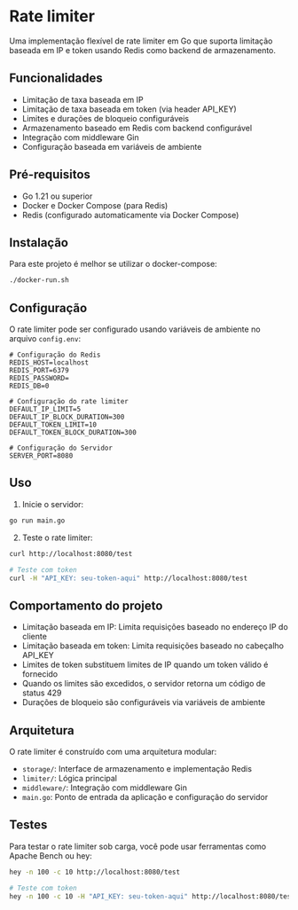 # Rate limiter

Uma implementação flexível de rate limiter em Go que suporta limitação baseada em IP e token usando Redis como backend de armazenamento.

## Funcionalidades

- Limitação de taxa baseada em IP
- Limitação de taxa baseada em token (via header API_KEY)
- Limites e durações de bloqueio configuráveis
- Armazenamento baseado em Redis com backend configurável
- Integração com middleware Gin
- Configuração baseada em variáveis de ambiente

## Pré-requisitos

- Go 1.21 ou superior
- Docker e Docker Compose (para Redis)
- Redis (configurado automaticamente via Docker Compose)

## Instalação

Para este projeto é melhor se utilizar o docker-compose:

```bash
./docker-run.sh
```

## Configuração

O rate limiter pode ser configurado usando variáveis de ambiente no arquivo `config.env`:

```env
# Configuração do Redis
REDIS_HOST=localhost
REDIS_PORT=6379
REDIS_PASSWORD=
REDIS_DB=0

# Configuração do rate limiter
DEFAULT_IP_LIMIT=5
DEFAULT_IP_BLOCK_DURATION=300
DEFAULT_TOKEN_LIMIT=10
DEFAULT_TOKEN_BLOCK_DURATION=300

# Configuração do Servidor
SERVER_PORT=8080
```

## Uso

1. Inicie o servidor:
```bash
go run main.go
```

2. Teste o rate limiter:
```bash
curl http://localhost:8080/test

# Teste com token
curl -H "API_KEY: seu-token-aqui" http://localhost:8080/test
```

## Comportamento do projeto

- Limitação baseada em IP: Limita requisições baseado no endereço IP do cliente
- Limitação baseada em token: Limita requisições baseado no cabeçalho API_KEY
- Limites de token substituem limites de IP quando um token válido é fornecido
- Quando os limites são excedidos, o servidor retorna um código de status 429
- Durações de bloqueio são configuráveis via variáveis de ambiente

## Arquitetura

O rate limiter é construído com uma arquitetura modular:

- `storage/`: Interface de armazenamento e implementação Redis
- `limiter/`: Lógica principal
- `middleware/`: Integração com middleware Gin
- `main.go`: Ponto de entrada da aplicação e configuração do servidor

## Testes

Para testar o rate limiter sob carga, você pode usar ferramentas como Apache Bench ou hey:

```bash
hey -n 100 -c 10 http://localhost:8080/test

# Teste com token
hey -n 100 -c 10 -H "API_KEY: seu-token-aqui" http://localhost:8080/test
```
